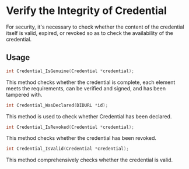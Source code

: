 # Verify the Integrity of Credential

For security, it's necessary to check whether the content of the credential itself is valid, expired, or revoked so as to check the availability of the credential.

## Usage

```c
int Credential_IsGenuine(Credential *credential);
```

This method checks whether the credential is complete, each element meets the requirements, can be verified and signed, and has been tampered with.

```c
int Credential_WasDeclared(DIDURL *id);
```

This method is used to check whether Credential has been declared.

```c
int Credential_IsRevoked(Credential *credential);
```

This method checks whether the credential has been revoked.

```c
int Credential_IsValid(Credential *credential);
```

This method comprehensively checks whether the credential is valid.
